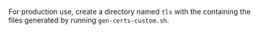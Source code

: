 For production use, create a directory named `tls` with the containing the files
generated by running `gen-certs-custom.sh`.
